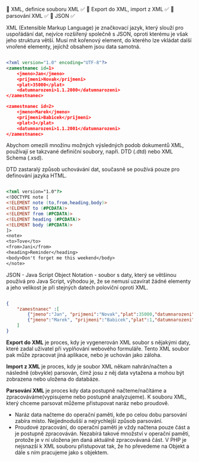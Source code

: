  XML, definice souboru XML ✅
 Export do XML, import z XML ✅
 parsování XML ✅
 JSON ✅

XML (Extensible Markup Language) je značkovací jazyk, který slouží pro uspořádání dat, nejvíce rozšířený společně s JSON, oproti kterému je však jeho struktura větší. Musí mít kořenový element, do kterého lze vkládat další vnořené elementy, jejíchž obsahem jsou data samotná.

``` XML

<?xml version="1.0" encoding="UTF-8"?>
<zamestnanec id=1>
    <jmeno>Jan</jmeno>
    <prijmeni>Novak</prijmeni>
    <plat>35000</plat>
    <datumnarozeni>1.1.2000</datumnarozeni>
</zamestnanec>

<zamestnanec id=2>
	<jmeno>Marek</jmeno>
    <prijmeni>Babicek</prijmeni>
    <plat>3</plat>
    <datumnarozeni>1.1.2001</datumnarozeni>
</zamestnanec>

```

Abychom omezili množinu možných výsledných podob dokumentů XML, používají se takzvané definiční soubory, napři. DTD (.dtd) nebo XML Schema (.xsd).

DTD zastaralý způsob uchovávání dat, současně se používá pouze pro definování jazyka HTML.

``` DTD

<?xml version="1.0"?>  
<!DOCTYPE note [  
<!ELEMENT note (to,from,heading,body)>  
<!ELEMENT to (#PCDATA)>  
<!ELEMENT from (#PCDATA)>  
<!ELEMENT heading (#PCDATA)>  
<!ELEMENT body (#PCDATA)>  
]>  
<note>  
<to>Tove</to>  
<from>Jani</from>  
<heading>Reminder</heading>  
<body>Don't forget me this weekend</body>  
</note>

```

JSON - Java Script Object Notation - soubor s daty, který se většinou používá pro Java Script, výhodou je, že se nemusí uzavírat žádné elementy a jeho velikost je při stejných datech poloviční oproti XML.

``` JSON

{
    "zamestnanec" :[
        {"jmeno":"Jan", "prijmeni":"Novak","plat":35000,"datumnarozeni":"1.1.2000"},
        {"jmeno":"Marek", "prijmeni":"Babicek","plat":1,"datumnarozeni":"1.1.2001"}
    ]
}

```

**Export do XML** je proces, kdy je vygenerován XML soubor s nějakými daty, které zadal uživatel při vyplňování webového formuláře. Tento XML soubor pak může zpracovat jiná aplikace, nebo je uchován jako záloha.

**Import z XML** je proces, kdy je soubor XML někam nahrán/načten a následně (obvykle) parsován, čímž josu z něj data vytažena a mohou být zobrazena nebo uložena do databáze.

**Parsování XML** je proces kdy data postupně načteme/načítáme a zpracováváme(vypisujeme nebo postupně analyzujeme). K souboru XML, který chceme parsovat můžeme přistupovat naráz nebo proudově. 
- Naráz data načteme do operační paměti, kde po celou dobu parsování zabíra místo. Nejjednodušší a nejrychlejší způsob parsování.
- Proudové zpracování, do operační paměti je vždy načtena pouze část a je postupně zpracováván. Nezabírá takové množství v operační paměti, protože je v ní uložena jen daná aktuálně zpracovávaná část.
V PHP je nejsnazší k XML souboru přistupovat tak, že ho převedeme na Objekt a dále s ním pracujeme jako s objektem.
